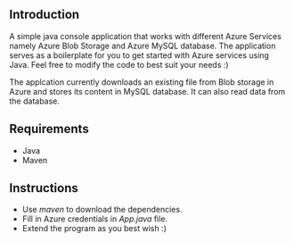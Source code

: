 ## Introduction

A simple java console application that works with different Azure Services namely Azure Blob Storage and Azure MySQL database. The application serves as a boilerplate for you to get started with Azure services using Java. Feel free to modify the code to best suit your needs :)

The applcation currently downloads an existing file from Blob storage in Azure and stores its content in MySQL database. It can also read data from the database.

## Requirements

- Java
- Maven

## Instructions

- Use _maven_ to download the dependencies.
- Fill in Azure credentials in _App.java_ file.
- Extend the program as you best wish :)
